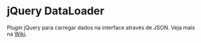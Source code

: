 # jQuery DataLoader
Plugin jQuery para carregar dados na interface através de JSON.
Veja mais na [Wiki](https://github.com/edersoares/jquery-dataloader/wiki).
